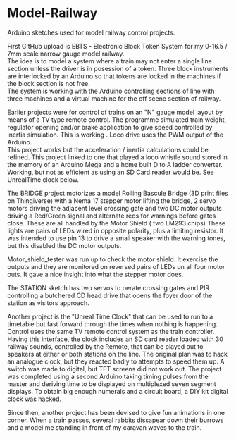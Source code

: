 # Model-Railway
Arduino sketches used for model railway control projects.

First GitHub upload is EBTS - Electronic Block Token System for my 0-16.5 / 7mm scale narrow gauge model railway.   
The idea is to model a system where a train may not enter a single line section unless the driver is in posession of a token.    Three block instruments are interlocked by an Arduino so that tokens are locked in the machines if the block section is not free.   
The system is working with the Arduino controlling sections of line with three machines and a virtual machine for the off scene section of railway.

Earlier projects were for control of trains on an "N" gauge model layout by means of a TV type remote control.
The programme simulated train weight, regulator opening and/or brake application to give speed controlled by inertia simulation.  This is working .  Loco drive uses the PWM output of the Arduino.   
This project works but the acceleration / inertia calculations could be refined.
This project linked to one that played a loco whistle sound stored in the memory of an Arduino Mega and a home built D to A ladder converter.  Working, but not as efficient as using an SD Card reader would be.  See UnrealTime clock below.

The BRIDGE project motorizes a model Rolling Bascule Bridge  (3D print files on Thingiverse) with a Nema 17 stepper motor lifting the bridge, 2 servo motors driving the adjacent level crossing gate and two DC motor outputs driving a Red/Green signal and alternate reds for warnings before gates close.  These are all handled by the Motor Shield ( two LM293 chips)
These lights are pairs of LEDs wired in opposite polarity, plus a limiting resistor.  It was intended to use pin 13 to drive a small speaker with the warning tones, but this disabled the DC motor outputs.

Motor_shield_tester was run up to check the motor shield.  It exercise the outputs and they are monitored on reversed pairs of LEDs on all four motor outs.  It gave a nice insight into what the stepper motor does.

The STATION sketch has two servos to oerate crossing gates and PIR controlling a butchered CD head drive that opens the foyer door of the station as visitors approach.    

Another project is the  "Unreal Time Clock"  that can be used to run to a timetable but fast forward through the times when nothing is happening.   Control uses the same TV remote control system as the train controller.
Having this interface, the clock includes an SD card reader loaded with 30 railway sounds, controlled by the Remote, that can be played out to speakers at either or both stations on the line.
The original plan was to hack an analogue clock, but they reacted badly to attempts to speed them up.  A switch was made to digital, but TFT screens did not work out.  The project was completed using a second 
Arduino taking timing pulses from the master and deriving time to be displayed on multiplexed seven segment displays.
To obtain big enough numerals and a circuit board, a DIY kit digital clock was hacked.

Since then, another project has been devised to give fun animations in one corner.  When a train passes, several rabbits dissapear down their burrows and a model me standing in front of my caravan waves to the train.
